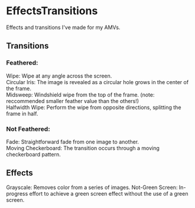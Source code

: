 # EffectsTransitions
Effects and transitions I've made for my AMVs.

## Transitions
### Feathered:
Wipe: Wipe at any angle across the screen.  
Circular Iris: The image is revealed as a circular hole grows in the center of the frame.  
Midsweep: Windshield wipe from the top of the frame. (note: reccommended smaller feather value than the others!)  
Halfwidth Wipe: Perform the wipe from opposite directions, splitting the frame in half.  

### Not Feathered:
Fade: Straightforward fade from one image to another.  
Moving Checkerboard: The transition occurs through a moving checkerboard pattern.  

## Effects
Grayscale: Removes color from a series of images. 
Not-Green Screen: In-progress effort to achieve a green screen effect without the use of a green screen.
